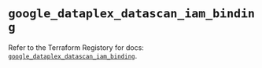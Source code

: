 # `google_dataplex_datascan_iam_binding`

Refer to the Terraform Registory for docs: [`google_dataplex_datascan_iam_binding`](https://registry.terraform.io/providers/hashicorp/google-beta/5.3.0/docs/resources/google_dataplex_datascan_iam_binding).
